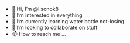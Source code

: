 - 👋 Hi, I’m @lisonok8
- 👀 I’m interested in everything
- 🌱 I’m currently learning water bottle not-losing
- 💞️ I’m looking to collaborate on stuff
- 📫 How to reach me ...
